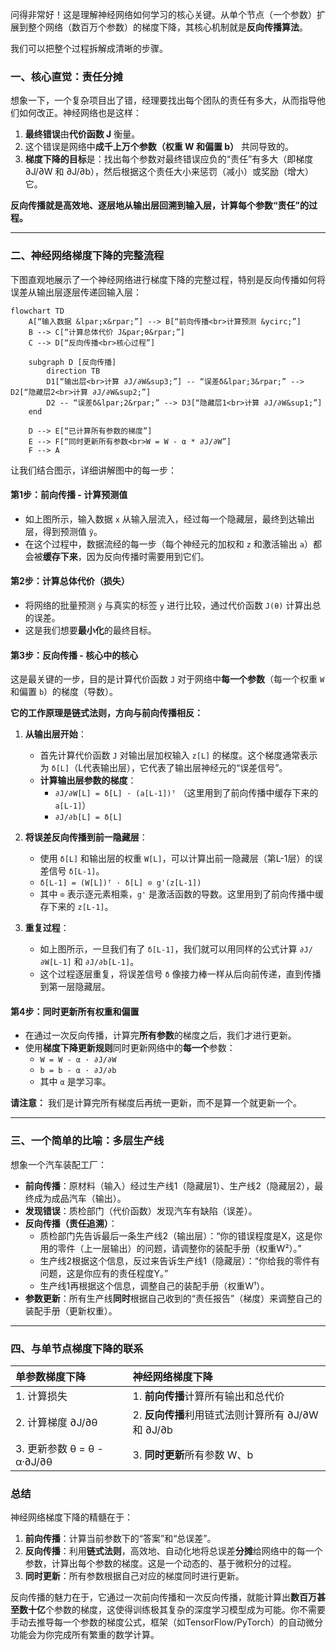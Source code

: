 问得非常好！这是理解神经网络如何学习的核心关键。从单个节点（一个参数）扩展到整个网络（数百万个参数）的梯度下降，其核心机制就是**反向传播算法**。

我们可以把整个过程拆解成清晰的步骤。

### 一、核心直觉：责任分摊

想象一下，一个复杂项目出了错，经理要找出每个团队的责任有多大，从而指导他们如何改正。神经网络也是这样：

1.  **最终错误**由**代价函数 J** 衡量。
2.  这个错误是网络中**成千上万个参数（权重 W 和偏置 b）** 共同导致的。
3.  **梯度下降的目标**是：找出每个参数对最终错误应负的“责任”有多大（即梯度 ∂J/∂W 和 ∂J/∂b），然后根据这个责任大小来惩罚（减小）或奖励（增大）它。

**反向传播就是高效地、逐层地从输出层回溯到输入层，计算每个参数“责任”的过程。**

---

### 二、神经网络梯度下降的完整流程

下图直观地展示了一个神经网络进行梯度下降的完整过程，特别是反向传播如何将误差从输出层逐层传递回输入层：

```mermaid
flowchart TD
    A[“输入数据 &lpar;x&rpar;”] --> B[“前向传播<br>计算预测 &ycirc;”]
    B --> C[“计算总体代价 J&par;θ&rpar;”]
    C --> D[“反向传播<br>核心过程”]
    
    subgraph D [反向传播]
        direction TB
        D1[“输出层<br>计算 ∂J/∂W&sup3;”] -- “误差δ&lpar;3&rpar;” --> D2[“隐藏层2<br>计算 ∂J/∂W&sup2;”]
        D2 -- “误差δ&lpar;2&rpar;” --> D3[“隐藏层1<br>计算 ∂J/∂W&sup1;”]
    end

    D --> E[“已计算所有参数的梯度”]
    E --> F[“同时更新所有参数<br>W = W - α * ∂J/∂W”]
    F --> A
```

让我们结合图示，详细讲解图中的每一步：

#### 第1步：前向传播 - 计算预测值
- 如上图所示，输入数据 `x` 从输入层流入，经过每一个隐藏层，最终到达输出层，得到预测值 `ŷ`。
- 在这个过程中，数据流经的每一步（每个神经元的加权和 `z` 和激活输出 `a`）都会被**缓存下来**，因为反向传播时需要用到它们。

#### 第2步：计算总体代价（损失）
- 将网络的批量预测 `ŷ` 与真实的标签 `y` 进行比较，通过代价函数 `J(θ)` 计算出总的误差。
- 这是我们想要**最小化**的最终目标。

#### 第3步：反向传播 - 核心中的核心
这是最关键的一步，目的是计算代价函数 `J` 对于网络中**每一个参数**（每一个权重 `W` 和偏置 `b`）的梯度（导数）。

**它的工作原理是链式法则，方向与前向传播相反：**

1.  **从输出层开始**：
    *   首先计算代价函数 `J` 对输出层加权输入 `z[L]` 的梯度。这个梯度通常表示为 `δ[L]`（L代表输出层），它代表了输出层神经元的“误差信号”。
    *   **计算输出层参数的梯度**：
        *   `∂J/∂W[L] = δ[L] · (a[L-1])ᵀ` （这里用到了前向传播中缓存下来的 `a[L-1]`）
        *   `∂J/∂b[L] = δ[L]`

2.  **将误差反向传播到前一隐藏层**：
    *   使用 `δ[L]` 和输出层的权重 `W[L]`，可以计算出前一隐藏层（第L-1层）的误差信号 `δ[L-1]`。
    *   `δ[L-1] = (W[L])ᵀ · δ[L] ⊙ g'(z[L-1])`
    *   其中 `⊙` 表示逐元素相乘，`g'` 是激活函数的导数。这里用到了前向传播中缓存下来的 `z[L-1]`。

3.  **重复过程**：
    *   如上图所示，一旦我们有了 `δ[L-1]`，我们就可以用同样的公式计算 `∂J/∂W[L-1]` 和 `∂J/∂b[L-1]`。
    *   这个过程逐层重复，将误差信号 `δ` 像接力棒一样从后向前传递，直到传播到第一层隐藏层。

#### 第4步：同时更新所有权重和偏置
- 在通过一次反向传播，计算完**所有参数**的梯度之后，我们才进行更新。
- 使用**梯度下降更新规则**同时更新网络中的**每一个**参数：
    *   `W = W - α · ∂J/∂W`
    *   `b = b - α · ∂J/∂b`
    *   其中 `α` 是学习率。

**请注意：** 我们是计算完所有梯度后再统一更新，而不是算一个就更新一个。

---

### 三、一个简单的比喻：多层生产线

想象一个汽车装配工厂：
*   **前向传播**：原材料（输入）经过生产线1（隐藏层1）、生产线2（隐藏层2），最终成为成品汽车（输出）。
*   **发现错误**：质检部门（代价函数）发现汽车有缺陷（误差）。
*   **反向传播（责任追溯）**：
    *   质检部门先告诉最后一条生产线2（输出层）：“你的错误程度是X，这是你用的零件（上一层输出）的问题，请调整你的装配手册（权重W²）。”
    *   生产线2根据这个信息，反过来告诉生产线1（隐藏层）：“你给我的零件有问题，这是你应有的责任程度Y。”
    *   生产线1再根据这个信息，调整自己的装配手册（权重W¹）。
*   **参数更新**：所有生产线**同时**根据自己收到的“责任报告”（梯度）来调整自己的装配手册（更新权重）。

---

### 四、与单节点梯度下降的联系

| 单参数梯度下降 | 神经网络梯度下降 |
| :--- | :--- |
| 1. 计算损失 | 1. **前向传播**计算所有输出和总代价 |
| 2. 计算梯度 ∂J/∂θ | 2. **反向传播**利用链式法则计算所有 ∂J/∂W 和 ∂J/∂b |
| 3. 更新参数 θ = θ - α·∂J/∂θ | 3. **同时更新**所有参数 W、b |

### 总结

神经网络梯度下降的精髓在于：

1.  **前向传播**：计算当前参数下的“答案”和“总误差”。
2.  **反向传播**：利用**链式法则**，高效地、自动化地将总误差**分摊**给网络中的每一个参数，计算出每个参数的梯度。这是一个动态的、基于微积分的过程。
3.  **同时更新**：所有参数根据自己对应的梯度同时进行更新。

反向传播的魅力在于，它通过一次前向传播和一次反向传播，就能计算出**数百万甚至数十亿**个参数的梯度，这使得训练极其复杂的深度学习模型成为可能。你不需要手动去推导每一个参数的梯度公式，框架（如TensorFlow/PyTorch）的自动微分功能会为你完成所有繁重的数学计算。
